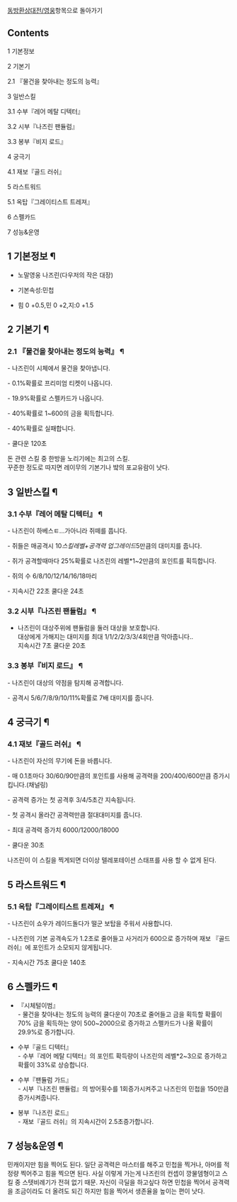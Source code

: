 [동방환상대전/영웅](%EB%8F%99%EB%B0%A9%ED%99%98%EC%83%81%EB%8C%80%EC%A0%84/%EC%98%81%EC%9B%85.md)항목으로 돌아가기

## Contents

    

1 기본정보

2 기본기

    

2.1 『물건을 찾아내는 정도의 능력』

3 일반스킬

    

3.1 수부『레어 메탈 디텍터』

3.2 시부『나즈린 팬듈럼』

3.3 봉부『비지 로드』

4 궁극기

    

4.1 재보『골드 러쉬』

5 라스트워드

    

5.1 옥탑『그레이티스트 트레져』

6 스펠카드

7 성능&운영

## 1 기본정보 ¶

  * 노말영웅 나즈린(다우저의 작은 대장)  

  * 기본속성:민첩  

  * 힘 0 +0.5,민 0 +2,지:0 +1.5  

## 2 기본기 ¶

  

### 2.1 『물건을 찾아내는 정도의 능력』 ¶

\- 나즈린이 시체에서 물건을 찾아냅니다.  

  

\- 0.1%확률로 프리미엄 티켓이 나옵니다.  

  

\- 19.9%확률로 스펠카드가 나옵니다.  

  

\- 40%확률로 1~600의 금을 획득합니다.  

  

\- 40%확률로 실패합니다.  

  

\- 쿨다운 120초  

  

돈 관련 스킬 중 한방을 노리기에는 최고의 스킬.  
꾸준한 정도로 따지면 레이무의 기본기나 뱤의 포교유람이 낫다.

## 3 일반스킬 ¶

### 3.1 수부『레어 메탈 디텍터』 ¶

\- 나즈린이 하베스ㅌ...가아니라 쥐떼를 풉니다.  

  

\- 쥐들은 매공격시 10*스킬레벨+공격력 업그레이드*5만큼의 대미지를 줍니다.  

  

\- 쥐가 공격할때마다 25%확률로 나즈린의 레벨*1~2만큼의 포인트를 획득합니다.  

  

\- 쥐의 수 6/8/10/12/14/16/18마리  

  

\- 지속시간 22초 쿨다운 24초  

  

  

### 3.2 시부『나즈린 팬듈럼』 ¶

  * 나즈린이 대상주위에 팬듈럼을 둘러 대상을 보호합니다.  
대상에게 가해지는 대미지를 최대 1/1/2/2/3/3/4회만큼 막아줍니다..  
지속시간 7초 쿨다운 20초  
  

### 3.3 봉부『비지 로드』 ¶

  

\- 나즈린이 대상의 약점을 탐지해 공격합니다.  

  

\- 공격시 5/6/7/8/9/10/11%확률로 7배 대미지를 줍니다.  

## 4 궁극기 ¶

  

### 4.1 재보『골드 러쉬』 ¶

  

\- 나즈린이 자신의 무기에 돈을 바릅니다.  

  

\- 매 0.1초마다 30/60/90만큼의 포인트를 사용해 공격력을 200/400/600만큼 증가시킵니다.(채널링)  

  

\- 공격력 증가는 첫 공격후 3/4/5초간 지속됩니다.  

  

\- 첫 공격시 올라간 공격력만큼 절대대미지를 줍니다.  

  

\- 최대 공격력 증가치 6000/12000/18000  

  

\- 쿨다운 30초  

  

나즈린이 이 스킬을 찍게되면 더이상 텔레포테이션 스태프를 사용 할 수 없게 된다.  

## 5 라스트워드 ¶

### 5.1 옥탑『그레이티스트 트레져』 ¶

  

\- 나즈린이 쇼우가 레이드돌다가 떨군 보탑을 주워서 사용합니다.  

  

\- 나즈린의 기본 공격속도가 1.2초로 줄어들고 사거리가 600으로 증가하며 재보 『골드 러쉬』에 포인트가 소모되지 않게됩니다.  

  

\- 지속시간 75초 쿨다운 140초  

## 6 스펠카드 ¶

  * 『시체털이범』  
\- 물건을 찾아내는 정도의 능력의 쿨다운이 70초로 줄어들고 금을 획득할 확률이 70% 금을 획득하는 양이 500~2000으로 증가하고
스펠카드가 나올 확률이 29.9%로 증가합니다.  

  * 수부『골드 디텍터』  
\- 수부『레어 메탈 디텍터』의 포인트 확득량이 나즈린의 레벨*2~3으로 증가하고 확률이 33%로 상승합니다.  

  * 수부『팬듈럼 가드』  
\- 시부『나즈린 팬듈럼』의 방어횟수를 1회증가시켜주고 나즈린의 민첩을 150만큼 증가시켜줍니다.  

  * 봉부『나즈린 로드』  
\- 재보『골드 러쉬』의 지속시간이 2.5초증가합니다.  

## 7 성능&운영 ¶

민캐이지만 힘을 찍어도 된다. 일단 공격력은 마스터를 해주고 민첩을 찍거나, 아머를 적정량 찍어주고 힘을 찍으면 된다. 사실 이렇게 가는게
나즈린의 컨셉이 깡물뎀형이고 스킬 중 스텟비례기가 전혀 없기 때문. 자신이 극딜을 하고싶다 하면 민첩을 찍어서 공격력을 조금이라도 더 올려도
되긴 하지만 힘을 찍어서 생존율을 높이는 편이 낫다.  

